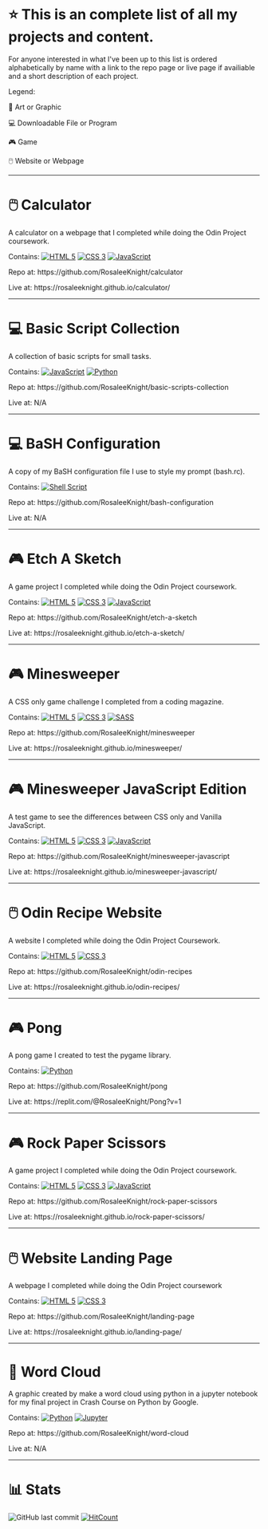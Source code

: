 # ⭐ This is an complete list of all my projects and content.
For anyone interested in what I've been up to this list is ordered alphabetically by name with a link to the repo page or live page if availiable and a short description of each project. 
<p> Legend: </p>
<p> 🎨 Art or Graphic </p>
<p> 💻 Downloadable File or Program
<p> 🎮 Game </p> 
<p> 🖱️ Website or Webpage </p>

-----
# 🖱️ Calculator
<p> A calculator on a webpage that I completed while doing the Odin Project coursework. </p>
<p> Contains: <a href="https://html.spec.whatwg.org/multipage/"><img src="https://user-images.githubusercontent.com/97799058/158236954-a42f1155-7a76-4e66-9ec4-a11b08812866.svg" alt="HTML 5" ></a> <a href="https://www.w3.org/Style/CSS/"><img src="https://user-images.githubusercontent.com/97799058/158236781-7996bc28-6291-46a4-ae93-3f62f42535a9.svg" alt="CSS 3" ></a> <a href="https://developer.mozilla.org/en-US/docs/Web/JavaScript"><img src="https://user-images.githubusercontent.com/97799058/158236984-04b67b9f-eaa6-4290-82f2-7299f545f1c7.svg" alt="JavaScript" ></a> </p> 
<p> Repo at: https://github.com/RosaleeKnight/calculator </p>
<p> Live at: https://rosaleeknight.github.io/calculator/ </p>

-----
# 💻 Basic Script Collection
<p> A collection of basic scripts for small tasks. </p>
<p> Contains: <a href="https://developer.mozilla.org/en-US/docs/Web/JavaScript"><img src="https://user-images.githubusercontent.com/97799058/158236984-04b67b9f-eaa6-4290-82f2-7299f545f1c7.svg" alt="JavaScript" ></a> <a href="https://www.python.org/"><img src="https://user-images.githubusercontent.com/97799058/158237145-ccd16feb-fb36-412e-92d5-c9f8bfe6cd97.svg" alt="Python" ></a> </p> 
<p> Repo at: https://github.com/RosaleeKnight/basic-scripts-collection </p>
<p> Live at: N/A </p>
 
-----
# 💻 BaSH Configuration
<p> A copy of my BaSH configuration file I use to style my prompt (bash.rc). </p>
<p> Contains: <a href="https://www.gnu.org/software/bash/"><img src="https://user-images.githubusercontent.com/97799058/158286521-5d0b5dad-206d-4c36-bcc0-0da8b9067aa9.svg" alt="Shell Script" ></a> </p> 
<p> Repo at: https://github.com/RosaleeKnight/bash-configuration </p>
<p> Live at: N/A </p>

-----
# 🎮 Etch A Sketch
<p> A game project I completed while doing the Odin Project coursework. </p>
<p> Contains: <a href="https://html.spec.whatwg.org/multipage/"><img src="https://user-images.githubusercontent.com/97799058/158236954-a42f1155-7a76-4e66-9ec4-a11b08812866.svg" alt="HTML 5" ></a> <a href="https://www.w3.org/Style/CSS/"><img src="https://user-images.githubusercontent.com/97799058/158236781-7996bc28-6291-46a4-ae93-3f62f42535a9.svg" alt="CSS 3" ></a> <a href="https://developer.mozilla.org/en-US/docs/Web/JavaScript"><img src="https://user-images.githubusercontent.com/97799058/158236984-04b67b9f-eaa6-4290-82f2-7299f545f1c7.svg" alt="JavaScript" ></a> </p> 
<p> Repo at: https://github.com/RosaleeKnight/etch-a-sketch </P>
<p> Live at: https://rosaleeknight.github.io/etch-a-sketch/ </p>

-----
# 🎮 Minesweeper
<p> A CSS only game challenge I completed from a coding magazine. </p>
<p> Contains: <a href="https://html.spec.whatwg.org/multipage/"><img src="https://user-images.githubusercontent.com/97799058/158236954-a42f1155-7a76-4e66-9ec4-a11b08812866.svg" alt="HTML 5" ></a> <a href="https://www.w3.org/Style/CSS/"><img src="https://user-images.githubusercontent.com/97799058/158236781-7996bc28-6291-46a4-ae93-3f62f42535a9.svg" alt="CSS 3" ></a> <a href="https://sass-lang.com/"><img src="https://user-images.githubusercontent.com/97799058/158237199-8fb09c97-45a5-49cb-bf81-d403a6d21168.svg" alt="SASS" ></a> </p> 
<p> Repo at: https://github.com/RosaleeKnight/minesweeper </p>
<p> Live at: https://rosaleeknight.github.io/minesweeper/ </p>

-----
# 🎮 Minesweeper JavaScript Edition
<p> A test game to see the differences between CSS only and Vanilla JavaScript. </p>
<p> Contains: <a href="https://html.spec.whatwg.org/multipage/"><img src="https://user-images.githubusercontent.com/97799058/158236954-a42f1155-7a76-4e66-9ec4-a11b08812866.svg" alt="HTML 5" ></a> <a href="https://www.w3.org/Style/CSS/"><img src="https://user-images.githubusercontent.com/97799058/158236781-7996bc28-6291-46a4-ae93-3f62f42535a9.svg" alt="CSS 3" ></a> <a href="https://developer.mozilla.org/en-US/docs/Web/JavaScript"><img src="https://user-images.githubusercontent.com/97799058/158236984-04b67b9f-eaa6-4290-82f2-7299f545f1c7.svg" alt="JavaScript" ></a> </p> 
<p> Repo at: https://github.com/RosaleeKnight/minesweeper-javascript </p>
<p> Live at: https://rosaleeknight.github.io/minesweeper-javascript/ </p>

-----
# 🖱️ Odin Recipe Website
<p> A website I completed while doing the Odin Project Coursework. </p>
<p> Contains: <a href="https://html.spec.whatwg.org/multipage/"><img src="https://user-images.githubusercontent.com/97799058/158236954-a42f1155-7a76-4e66-9ec4-a11b08812866.svg" alt="HTML 5" ></a> <a href="https://www.w3.org/Style/CSS/"><img src="https://user-images.githubusercontent.com/97799058/158236781-7996bc28-6291-46a4-ae93-3f62f42535a9.svg" alt="CSS 3" ></a> </p> 
<p> Repo at: https://github.com/RosaleeKnight/odin-recipes </p>
<p> Live at: https://rosaleeknight.github.io/odin-recipes/ </p>

-----
# 🎮 Pong
<p> A pong game I created to test the pygame library. </p>
<p> Contains: <a href="https://www.python.org/"><img src="https://user-images.githubusercontent.com/97799058/158237145-ccd16feb-fb36-412e-92d5-c9f8bfe6cd97.svg" alt="Python" ></a> </p>
<p> Repo at: https://github.com/RosaleeKnight/pong </p>
<p> Live at: https://replit.com/@RosaleeKnight/Pong?v=1 </p>

-----
# 🎮 Rock Paper Scissors
<p> A game project I completed while doing the Odin Project coursework. </p>
<p> Contains: <a href="https://html.spec.whatwg.org/multipage/"><img src="https://user-images.githubusercontent.com/97799058/158236954-a42f1155-7a76-4e66-9ec4-a11b08812866.svg" alt="HTML 5" ></a> <a href="https://www.w3.org/Style/CSS/"><img src="https://user-images.githubusercontent.com/97799058/158236781-7996bc28-6291-46a4-ae93-3f62f42535a9.svg" alt="CSS 3" ></a> <a href="https://developer.mozilla.org/en-US/docs/Web/JavaScript"><img src="https://user-images.githubusercontent.com/97799058/158236984-04b67b9f-eaa6-4290-82f2-7299f545f1c7.svg" alt="JavaScript" ></a> </p> 
<p> Repo at: https://github.com/RosaleeKnight/rock-paper-scissors </p>
<p> Live at: https://rosaleeknight.github.io/rock-paper-scissors/ </p>

-----
# 🖱️ Website Landing Page
<p> A webpage I completed while doing the Odin Project coursework </p>
<p> Contains: <a href="https://html.spec.whatwg.org/multipage/"><img src="https://user-images.githubusercontent.com/97799058/158236954-a42f1155-7a76-4e66-9ec4-a11b08812866.svg" alt="HTML 5" ></a> <a href="https://www.w3.org/Style/CSS/"><img src="https://user-images.githubusercontent.com/97799058/158236781-7996bc28-6291-46a4-ae93-3f62f42535a9.svg" alt="CSS 3" ></a> </p> 
<p> Repo at: https://github.com/RosaleeKnight/landing-page </p>
<p> Live at: https://rosaleeknight.github.io/landing-page/ </p>

-----
# 🎨 Word Cloud
<p> A graphic created by make a word cloud using python in a jupyter notebook for my final project in Crash Course on Python by Google. </p>
<p> Contains: <a href="https://www.python.org/"><img src="https://user-images.githubusercontent.com/97799058/158237145-ccd16feb-fb36-412e-92d5-c9f8bfe6cd97.svg" alt="Python" ></a> <a href="https://jupyter.org/"><img src="https://user-images.githubusercontent.com/97799058/158289373-73a7f347-2121-4d5e-b9dd-173e3767cbab.svg" alt="Jupyter" ></a>
<p> Repo at: https://github.com/RosaleeKnight/word-cloud </p>
<p> Live at: N/A </p>

-----
# 📊 Stats
![GitHub last commit](https://img.shields.io/github/last-commit/RosaleeKnight/project-list)
[![HitCount](https://hits.dwyl.com/RosaleeKnight/project-list.svg?style=flat)](http://hits.dwyl.com/RosaleeKnight/project-list)
